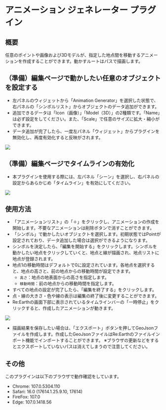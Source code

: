# アニメーション ジェネレーター プラグイン

## 概要
任意のポイントや画像および3Dモデルが、指定した地点間を移動するアニメーションを作成することができます。動かすルートはパスで描画します。

## （準備）編集ページで動かしたい任意のオブジェクトを設定する

- 左パネルのウィジェットから「Animation Generator」を選択した状態で、右パネルの「シンボルリスト」からオブジェクトのデータ追加ができます。
- 追加できるデータは「Icon（画像）」「Model（3D）」の2種類です。「Name」は必ず設定をしてください。また、「Scale」で任意のサイズに拡大・縮小ができます。
- データ追加が完了したら、一度左パネル「ウィジェット」からプラグインを無効化し、再度有効化すると反映がされます。

![](https://eukarya-inc.github.io/reearth-plugin-animationGenerator/src/img1.png)
  

## **（準備）編集ページでタイムラインの有効化**

- 本プラグインを使用する際には、左パネル「シーン」を選択し、右パネルの設定からあらかじめ「タイムライン」を有効にしてください。
  
![](https://eukarya-inc.github.io/reearth-plugin-animationGenerator/src/img2.png)


## 使用方法


- 「アニメーションリスト」の「＋」をクリックし、アニメーションの作成を開始します。不要なアニメーションは削除ボタンで消すことができます。
- 「シンボル」で動かしたいオブジェクトを選択します。初期状態ではPointが設定されており、データ追加した場合は選択ができるようになります。
- シンボルを決定したら、「編集を開始する」をクリックします。シンボルを動かしたい地点をクリックしていくと、地点と線が描画され、地点リストに地点が登録されます。
- 地点1の移動時間はデフォルトで0に設定されています。各地点を選択すると、地点の高さと、前の地点からの移動時間が設定できます。
    - `高さ`：地点の地表面からの高さを指定します。
    - `移動時間`：前の地点からの移動時間を指定します。
- すべての地点の設定が完了したら、「編集を終了する」をクリックします。
- 点・線の大きさ・色や線の表示は編集の終了後に変更することができます。
- Re:Earthの画面下部に表示されているタイムラインバーの「一時停止」をクリックすると、作成したアニメーションが動きます。

![](https://eukarya-inc.github.io/reearth-plugin-animationGenerator/src/img3.png)

- 描画結果を保存したい場合は、「エクスポート」ボタンを押してGeoJsonファイルを作成します。作成したGeoJsonファイルはRe:Earthのファイルインポート機能でインポートすることができます。
※ブラウザの更新などをするとエクスポートしていないパスは消えてしまうので注意してください。

## その他

このプラグインは以下のブラウザで動作確認をしています。

- Chrome: 107.0.5304.110
- Safari: 16.0 (17614.1.25.9.10, 17614)
- FireFox: 107.0
- Edge: 107.0.1418.56
